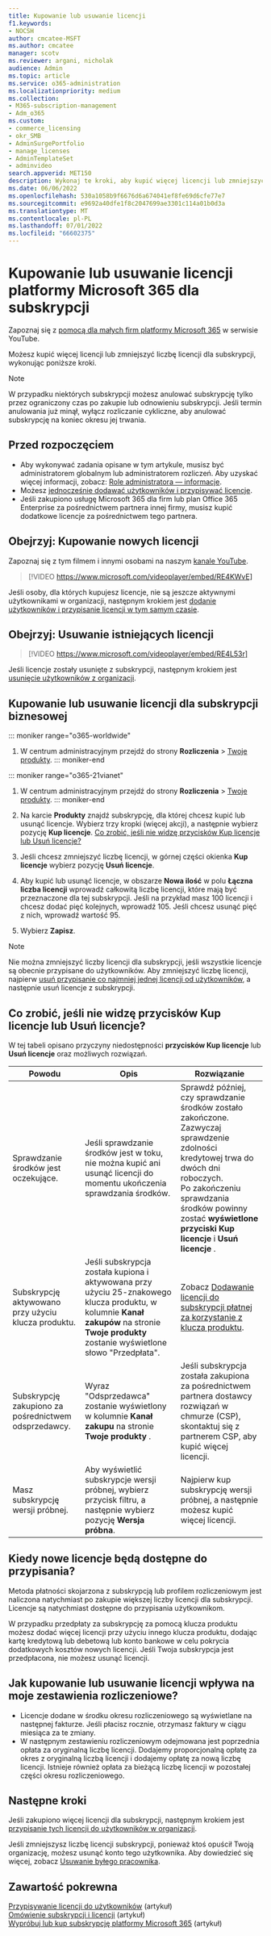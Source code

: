 ```yaml
---
title: Kupowanie lub usuwanie licencji
f1.keywords:
- NOCSH
author: cmcatee-MSFT
ms.author: cmcatee
manager: scotv
ms.reviewer: argani, nicholak
audience: Admin
ms.topic: article
ms.service: o365-administration
ms.localizationpriority: medium
ms.collection:
- M365-subscription-management
- Adm_o365
ms.custom:
- commerce_licensing
- okr_SMB
- AdminSurgePortfolio
- manage_licenses
- AdminTemplateSet
- adminvideo
search.appverid: MET150
description: Wykonaj te kroki, aby kupić więcej licencji lub zmniejszyć liczbę licencji dla subskrypcji platformy Microsoft 365 dla firm.
ms.date: 06/06/2022
ms.openlocfilehash: 530a1058b9f6676d6a674041ef8fe69d6cfe77e7
ms.sourcegitcommit: e9692a40dfe1f8c2047699ae3301c114a01b0d3a
ms.translationtype: MT
ms.contentlocale: pl-PL
ms.lasthandoff: 07/01/2022
ms.locfileid: "66602375"
---
```

# <a name="buy-or-remove-microsoft-365-licenses-for-a-subscription"></a>Kupowanie lub usuwanie licencji platformy Microsoft 365 dla subskrypcji

Zapoznaj się z [pomocą dla małych firm platformy Microsoft 365](https://go.microsoft.com/fwlink/?linkid=2197659) w serwisie YouTube.

Możesz kupić więcej licencji lub zmniejszyć liczbę licencji dla subskrypcji, wykonując poniższe kroki.

> [!NOTE]
> W przypadku niektórych subskrypcji możesz anulować subskrypcję tylko przez ograniczony czas po zakupie lub odnowieniu subskrypcji. Jeśli termin anulowania już minął, wyłącz rozliczanie cykliczne, aby anulować subskrypcję na koniec okresu jej trwania.

## <a name="before-you-begin"></a>Przed rozpoczęciem

- Aby wykonywać zadania opisane w tym artykule, musisz być administratorem globalnym lub administratorem rozliczeń. Aby uzyskać więcej informacji, zobacz: [Role administratora — informacje](../../admin/add-users/about-admin-roles.md).
- Możesz [jednocześnie dodawać użytkowników i przypisywać licencje](../../admin/add-users/add-users.md).
- Jeśli zakupiono usługę Microsoft 365 dla firm lub plan Office 365 Enterprise za pośrednictwem partnera innej firmy, musisz kupić dodatkowe licencje za pośrednictwem tego partnera.

## <a name="watch-buy-new-licenses"></a>Obejrzyj: Kupowanie nowych licencji

Zapoznaj się z tym filmem i innymi osobami na naszym [kanale YouTube](https://go.microsoft.com/fwlink/?linkid=2198206).

> [!VIDEO https://www.microsoft.com/videoplayer/embed/RE4KWvE]

Jeśli osoby, dla których kupujesz licencje, nie są jeszcze aktywnymi użytkownikami w organizacji, następnym krokiem jest [dodanie użytkowników i przypisanie licencji w tym samym czasie](../../admin/add-users/add-users.md).

## <a name="watch-remove-existing-licenses"></a>Obejrzyj: Usuwanie istniejących licencji

> [!VIDEO https://www.microsoft.com/videoplayer/embed/RE4L53r]

Jeśli licencje zostały usunięte z subskrypcji, następnym krokiem jest [usunięcie użytkowników z organizacji](../../admin/add-users/delete-a-user.md).

## <a name="buy-or-remove-licenses-for-your-business-subscription"></a>Kupowanie lub usuwanie licencji dla subskrypcji biznesowej

::: moniker range="o365-worldwide"

1. W centrum administracyjnym przejdź do strony **Rozliczenia** \> <a href="https://go.microsoft.com/fwlink/p/?linkid=842054" target="_blank">Twoje produkty</a>.
::: moniker-end

::: moniker range="o365-21vianet"

1. W centrum administracyjnym przejdź do strony **Rozliczenia** \> <a href="https://go.microsoft.com/fwlink/p/?linkid=850626" target="_blank">Twoje produkty</a>.
::: moniker-end

2. Na karcie **Produkty** znajdź subskrypcję, dla której chcesz kupić lub usunąć licencje. Wybierz trzy kropki (więcej akcji), a następnie wybierz pozycję **Kup licencje**. [Co zrobić, jeśli nie widzę przycisków Kup licencje lub Usuń licencje?](#what-if-i-dont-see-the-buy-licenses-or-remove-licenses-buttons)

3. Jeśli chcesz zmniejszyć liczbę licencji, w górnej części okienka **Kup licencje** wybierz pozycję **Usuń licencje**.

4. Aby kupić lub usunąć licencje, w obszarze **Nowa ilość** w polu **Łączna liczba licencji** wprowadź całkowitą liczbę licencji, które mają być przeznaczone dla tej subskrypcji. Jeśli na przykład masz 100 licencji i chcesz dodać pięć kolejnych, wprowadź 105. Jeśli chcesz usunąć pięć z nich, wprowadź wartość 95.

5. Wybierz **Zapisz**.

> [!NOTE]
> Nie można zmniejszyć liczby licencji dla subskrypcji, jeśli wszystkie licencje są obecnie przypisane do użytkowników. Aby zmniejszyć liczbę licencji, najpierw [usuń przypisanie co najmniej jednej licencji od użytkowników](../../admin/manage/remove-licenses-from-users.md), a następnie usuń licencje z subskrypcji.

## <a name="what-if-i-dont-see-the-buy-licenses-or-remove-licenses-buttons"></a>Co zrobić, jeśli nie widzę przycisków Kup licencje lub Usuń licencje?

W tej tabeli opisano przyczyny niedostępności **przycisków Kup licencje** lub **Usuń licencje** oraz możliwych rozwiązań.

|Powodu  |Opis  |Rozwiązanie  |
|---------|---------|---------|
|Sprawdzanie środków jest oczekujące. |Jeśli sprawdzanie środków jest w toku, nie można kupić ani usunąć licencji do momentu ukończenia sprawdzania środków.  | Sprawdź później, czy sprawdzanie środków zostało zakończone. Zazwyczaj sprawdzenie zdolności kredytowej trwa do dwóch dni roboczych.<br/>Po zakończeniu sprawdzania środków powinny zostać **wyświetlone przyciski Kup licencje** i **Usuń licencje** . |
|Subskrypcję aktywowano przy użyciu klucza produktu.| Jeśli subskrypcja została kupiona i aktywowana przy użyciu 25-znakowego klucza produktu, w kolumnie **Kanał zakupów** na stronie **Twoje produkty** zostanie wyświetlone słowo "Przedpłata".  |Zobacz [Dodawanie licencji do subskrypcji płatnej za korzystanie z klucza produktu](add-licenses-using-product-key.md). |
|Subskrypcję zakupiono za pośrednictwem odsprzedawcy.| Wyraz "Odsprzedawca" zostanie wyświetlony w kolumnie **Kanał zakupu** na stronie **Twoje produkty** . | Jeśli subskrypcja została zakupiona za pośrednictwem partnera dostawcy rozwiązań w chmurze (CSP), skontaktuj się z partnerem CSP, aby kupić więcej licencji.        |
|Masz subskrypcję wersji próbnej. | Aby wyświetlić subskrypcje wersji próbnej, wybierz przycisk filtru, a następnie wybierz pozycję **Wersja próbna**. | Najpierw kup subskrypcję wersji próbnej, a następnie możesz kupić więcej licencji.|

## <a name="when-will-the-new-licenses-be-available-to-assign"></a>Kiedy nowe licencje będą dostępne do przypisania?

Metoda płatności skojarzona z subskrypcją lub profilem rozliczeniowym jest naliczona natychmiast po zakupie większej liczby licencji dla subskrypcji. Licencje są natychmiast dostępne do przypisania użytkownikom.

W przypadku przedpłaty za subskrypcję za pomocą klucza produktu możesz dodać więcej licencji przy użyciu innego klucza produktu, dodając kartę kredytową lub debetową lub konto bankowe w celu pokrycia dodatkowych kosztów nowych licencji. Jeśli Twoja subskrypcja jest przedpłacona, nie możesz usunąć licencji.

## <a name="how-does-buying-or-removing-licenses-affect-my-billing-statements"></a>Jak kupowanie lub usuwanie licencji wpływa na moje zestawienia rozliczeniowe?

- Licencje dodane w środku okresu rozliczeniowego są wyświetlane na następnej fakturze. Jeśli płacisz rocznie, otrzymasz faktury w ciągu miesiąca za te zmiany.
- W następnym zestawieniu rozliczeniowym odejmowana jest poprzednia opłata za oryginalną liczbę licencji. Dodajemy proporcjonalną opłatę za okres z oryginalną liczbą licencji i dodajemy opłatę za nową liczbę licencji. Istnieje również opłata za bieżącą liczbę licencji w pozostałej części okresu rozliczeniowego.

## <a name="next-steps"></a>Następne kroki

Jeśli zakupiono więcej licencji dla subskrypcji, następnym krokiem jest [przypisanie tych licencji do użytkowników w organizacji](../../admin/manage/assign-licenses-to-users.md).

Jeśli zmniejszysz liczbę licencji subskrypcji, ponieważ ktoś opuścił Twoją organizację, możesz usunąć konto tego użytkownika. Aby dowiedzieć się więcej, zobacz [Usuwanie byłego pracownika](../../admin/add-users/remove-former-employee.md).

## <a name="related-content"></a>Zawartość pokrewna

[Przypisywanie licencji do użytkowników](../../admin/manage/assign-licenses-to-users.md) (artykuł)\
[Omówienie subskrypcji i licencji](subscriptions-and-licenses.md) (artykuł)\
[Wypróbuj lub kup subskrypcję platformy Microsoft 365](../try-or-buy-microsoft-365.md) (artykuł)
